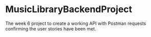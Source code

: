 # MusicLibraryBackendProject
The week 6 project to create a working API with Postman requests confirming the user stories have been met.
